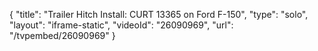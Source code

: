 {
    "title": "Trailer Hitch Install: CURT 13365 on Ford F-150",
    "type": "solo",
    "layout": "iframe-static",
    "videoId": "26090969",
    "url": "\/tvpembed\/26090969"
}